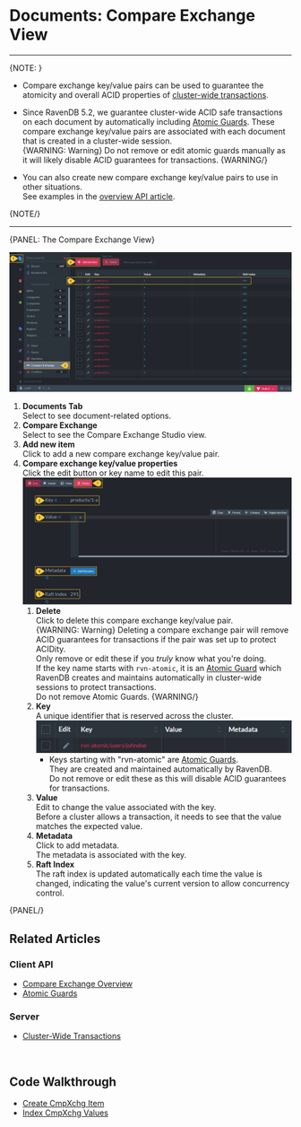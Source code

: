 ﻿# Documents: Compare Exchange View
---

{NOTE: }

* Compare exchange key/value pairs can be used to guarantee the atomicity and overall ACID properties of [cluster-wide transactions](../../../server/clustering/cluster-transactions).  

* Since RavenDB 5.2, we guarantee cluster-wide ACID safe transactions on each document by automatically including [Atomic Guards](../../../client-api/operations/compare-exchange/atomic-guards). 
  These compare exchange key/value pairs are associated with each document that is created in a cluster-wide session.  
    {WARNING: Warning}
    Do not remove or edit atomic guards manually as it will likely disable ACID guarantees for transactions.
    {WARNING/}

* You can also create new compare exchange key/value pairs to use in other situations.  
  See examples in the [overview API article](../../../client-api/operations/compare-exchange/overview#example-i---email-address-reservation).

{NOTE/}

---

{PANEL: The Compare Exchange View}

![Compare Exchange View](images/compare-exchange-view.png "Compare Exchange View")

1. **Documents Tab**  
   Select to see document-related options.  
2. **Compare Exchange**  
   Select to see the Compare Exchange Studio view.  
3. **Add new item**  
   Click to add a new compare exchange key/value pair.  
4. **Compare exchange key/value properties**  
   Click the edit button or key name to edit this pair.  
    ![Compare Exchange Single Pair](images/compare-exchange-single-pair.png "Compare Exchange Single Pair")
    1. **Delete**  
       Click to delete this compare exchange key/value pair.  
       {WARNING: Warning}
       Deleting a compare exchange pair will remove ACID guarantees for transactions if the pair was set up to protect ACIDity.  
       Only remove or edit these if you _truly_ know what you're doing.  
       If the key name starts with `rvn-atomic`, it is an [Atomic Guard](../../../client-api/operations/compare-exchange/atomic-guards)
       which RavenDB creates and maintains automatically in cluster-wide sessions to protect transactions.  
       Do not remove Atomic Guards.
       {WARNING/}
    2. **Key**  
       A unique identifier that is reserved across the cluster.  
         ![Atomic Guard](images/compare-exchange-atomic-guard.png "Atomic Guard")
          * Keys starting with "rvn-atomic" are [Atomic Guards](../../../client-api/operations/compare-exchange/atomic-guards).  
            They are created and maintained automatically by RavenDB.  
            Do not remove or edit these as this will disable ACID guarantees for transactions.  
    3. **Value**  
       Edit to change the value associated with the key.  
       Before a cluster allows a transaction, it needs to see that the value matches the expected value.  
    4. **Metadata**  
       Click to add metadata.  
       The metadata is associated with the key.  
    5. **Raft Index**  
       The raft index is updated automatically each time the value is changed, indicating the value's current version to allow concurrency control.  


{PANEL/}


## Related Articles

### Client API

- [Compare Exchange Overview](../../../client-api/operations/compare-exchange/overview)  
- [Atomic Guards](../../../client-api/operations/compare-exchange/atomic-guards)  

### Server

- [Cluster-Wide Transactions](../../../server/clustering/cluster-transactions)  

<br/>

## Code Walkthrough

- [Create CmpXchg Item](https://demo.ravendb.net/demos/csharp/compare-exchange/create-compare-exchange)  
- [Index CmpXchg Values](https://demo.ravendb.net/demos/csharp/compare-exchange/index-compare-exchange)  
